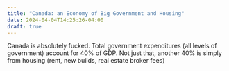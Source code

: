 ```yaml
---
title: "Canada: an Economy of Big Government and Housing"
date: 2024-04-04T14:25:26-04:00
draft: true
---
```


Canada is absolutely fucked. Total government expenditures (all levels of government) account for 40% of GDP. Not just that, another 40% is simply from housing (rent, new builds, real estate broker fees)
